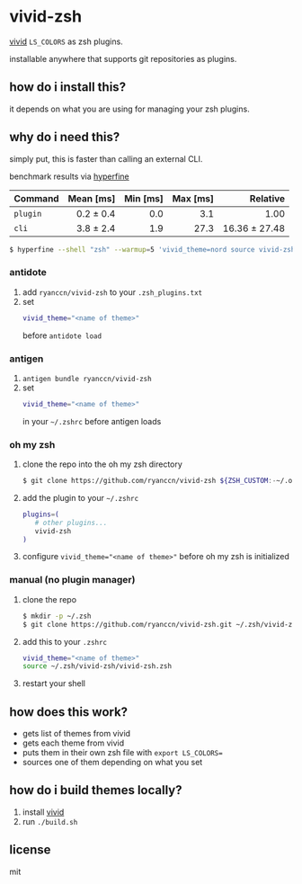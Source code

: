 # vivid-zsh

[vivid](https://github.com/sharkdp/vivid) `LS_COLORS` as zsh plugins.

installable anywhere that supports git repositories as plugins.

## how do i install this?

it depends on what you are using for managing your zsh plugins.

## why do i need this?

simply put, this is faster than calling an external CLI.

benchmark results via [hyperfine](https://github.com/sharkdp/hyperfine)

| Command  | Mean [ms] | Min [ms] | Max [ms] |      Relative |
| :------- | --------: | -------: | -------: | ------------: |
| `plugin` | 0.2 ± 0.4 |      0.0 |      3.1 |          1.00 |
| `cli`    | 3.8 ± 2.4 |      1.9 |     27.3 | 16.36 ± 27.48 |

```bash
$ hyperfine --shell "zsh" --warmup=5 'vivid_theme=nord source vivid-zsh.plugin.zsh' -n plugin 'export LS_COLORS="$(vivid generate nord)"' -n cli
```

### antidote

1. add `ryanccn/vivid-zsh` to your `.zsh_plugins.txt`
2. set
   ```bash
   vivid_theme="<name of theme>"
   ```
   before `antidote load`

### antigen

1. `antigen bundle ryanccn/vivid-zsh`
2. set
   ```bash
   vivid_theme="<name of theme>"
   ```
   in your `~/.zshrc` before antigen loads

### oh my zsh

1. clone the repo into the oh my zsh directory
   ```bash
   $ git clone https://github.com/ryanccn/vivid-zsh ${ZSH_CUSTOM:-~/.oh-my-zsh/custom}/plugins/vivid-zsh
   ```
2. add the plugin to your `~/.zshrc`
   ```bash
   plugins=(
      # other plugins...
      vivid-zsh
   )
   ```
3. configure `vivid_theme="<name of theme>"` before oh my zsh is initialized

### manual (no plugin manager)

1. clone the repo
   ```bash
   $ mkdir -p ~/.zsh
   $ git clone https://github.com/ryanccn/vivid-zsh.git ~/.zsh/vivid-zsh
   ```
2. add this to your `.zshrc`
   ```bash
   vivid_theme="<name of theme>"
   source ~/.zsh/vivid-zsh/vivid-zsh.zsh
   ```
3. restart your shell

## how does this work?

- gets list of themes from vivid
- gets each theme from vivid
- puts them in their own zsh file with `export LS_COLORS=`
- sources one of them depending on what you set

## how do i build themes locally?

1. install [vivid](https://github.com/sharkdp/vivid)
2. run `./build.sh`

## license

mit
